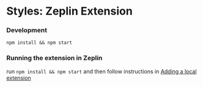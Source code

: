 # Styles: Zeplin Extension

### Development
`npm install && npm start`

### Running the extension in Zeplin
run `npm install && npm start` and then follow instructions in [Adding a local extension](https://github.com/zeplin/zeplin-extension-documentation/blob/master/tutorial.md#adding-a-local-extension)

